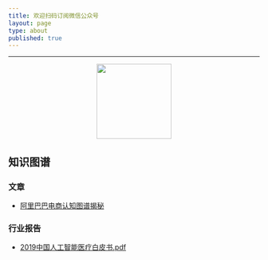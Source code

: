 ```yaml
---
title: 欢迎扫码订阅微信公众号
layout: page
type: about
published: true
---
```



---

<div align="center"><img width="150" height="150" src="https://www.bobinsun.cn/assets/images/WeChat-logo.jpg"/></div>


## 知识图谱

### 文章

* [阿里巴巴电商认知图谱揭秘](https://www.secrss.com/articles/9743)


### 行业报告

* [2019中国人工智能医疗白皮书.pdf](https://www.bobinsun.cn/assets/pdf/2019%E4%B8%AD%E5%9B%BD%E4%BA%BA%E5%B7%A5%E6%99%BA%E8%83%BD%E5%8C%BB%E7%96%97%E7%99%BD%E7%9A%AE%E4%B9%A6.pdf)


